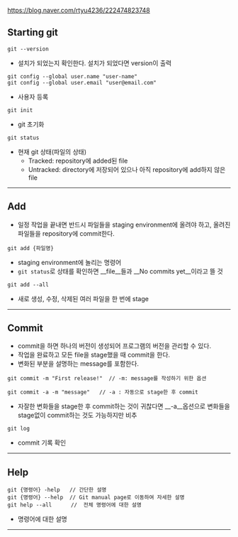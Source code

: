 <https://blog.naver.com/rtyu4236/222474823748>
## Starting git
```
git --version
```
- 설치가 되었는지 확인한다. 설치가 되었다면 version이 출력

```
git config --global user.name "user-name"
git config --global user.email "user@email.com"
```
- 사용자 등록


```
git init
```
- git 초기화


```
git status
```
- 현재 git 상태(파일의 상태)
  - Tracked: repository에 added된 file
  - Untracked: directory에 저장되어 있으나 아직 repository에 add하지 않은 file

---
## Add
- 일정 작업을 끝내면 반드시 파일들을 staging environment에 올려야 하고, 올려진 파일들을 repository에 commit한다.
```
git add {파일명}
```
- staging environment에 놀리는 명령어
- `git status`로 상태를 확인하면 __file__들과 __No commits yet__이라고 뜰 것

```
git add --all
```
- 새로 생성, 수정, 삭제된 여러 파일을 한 번에 stage

---
## Commit
- commit을 하면 하나의 버전이 생성되어 프로그램의 버전을 관리할 수 있다.
- 작업을 완료하고 모든 file을 stage했을 때 commit을 한다.
- 변화된 부분을 설명하는 message를 포함한다.
```
git commit -m "First release!"  // -m: message를 작성하기 위한 옵션
```

```
git commit -a -m "message"   // -a : 자동으로 stage한 후 commit
```
- 자잘한 변화들을 stage한 후 commit하는 것이 귀찮다면 __-a__옵션으로 변화들을 stage없이 commit하는 것도 가능하지만 비추

```
git log
```
- commit 기록 확인

---
## Help
```
git {명령어} -help   // 간단한 설명
git {명령어} --help  // Git manual page로 이동하여 자세한 설명  
git help --all      //  전체 명령어에 대한 설명
```
- 명령어에 대한 설명
---

